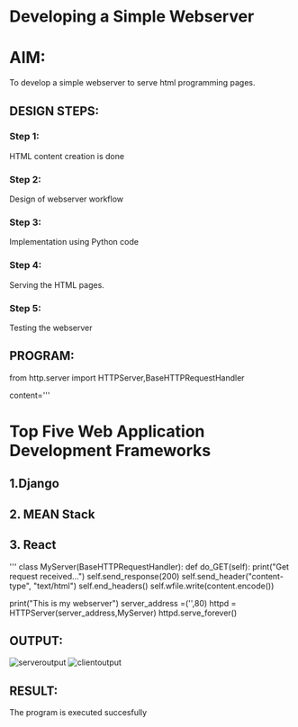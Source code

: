 # Developing a Simple Webserver

# AIM:

To develop a simple webserver to serve html programming pages.

## DESIGN STEPS:

### Step 1:

HTML content creation is done

### Step 2:

Design of webserver workflow

### Step 3:

Implementation using Python code

### Step 4:

Serving the HTML pages.

### Step 5:

Testing the webserver

## PROGRAM:
from http.server import HTTPServer,BaseHTTPRequestHandler


content='''
<!doctype html>
<html>
<head>
<title> My Web Server</title>
</head>
<body>
<h1>Top Five Web Application Development Frameworks</h1>
<h2>1.Django</h2>
<h2>2. MEAN Stack</h2>
<h2>3. React </h2>
</body>
</html>
'''
class MyServer(BaseHTTPRequestHandler):
    def do_GET(self):
        print("Get request received...")
        self.send_response(200)
        self.send_header("content-type", "text/html")
        self.end_headers()
        self.wfile.write(content.encode())

print("This is my webserver")
server_address =('',80)
httpd = HTTPServer(server_address,MyServer)
httpd.serve_forever()
## OUTPUT:
![serveroutput](https://github.com/RAM-SEC/webserver/assets/147473522/489450c7-d9f4-425a-b69e-de2b4a00a708)
![clientoutput](https://github.com/RAM-SEC/webserver/assets/147473522/bc4854ae-72e2-4ddf-aa16-a411e10615d2)
## RESULT:
The program is executed succesfully
